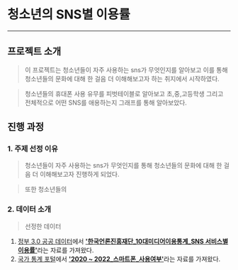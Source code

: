 # 청소년의 SNS별 이용률
----------------
## 프로젝트 소개
>이 프로젝트는 청소년들이 자주 사용하는 sns가 무엇인지를 알아보고 이를 통해 청소년들의 문화에 대해 한 걸음 더 이해해보고자 하는 취지에서 시작하였다.

>청소년들의 휴대폰 사용 유무를 피벗테이블로 알아보고 초,중,고등학생 그리고 전체적으로 어떤 SNS를 애용하는지 그래프를 통해 알아보았다.

## 진행 과정
### 1. 주제 선정 이유
> 청소년들이 자주 사용하는 sns가 무엇인지를 통해 청소년들의 문화에 대해 한 걸음 더 이해해보고자 진행하게 되었다.

> 또한 청소년들의

### 2. 데이터 소개
> 선정한 데이터
1. [정부 3.0 공공 데이터](https://www.data.go.kr/data/15112130/fileData.do)에서 <U>**'한국언론진흥재단_10대미디어이용통계_SNS 서비스별 이용률'**</U>라는 자료를 가져왔다.
2. [국가 통계 포털](https://kosis.kr/search/search.do)에서 <U>**'2020 ~ 2022_스마트폰_사용여부'**</U>라는 자료를 가져왔다.
